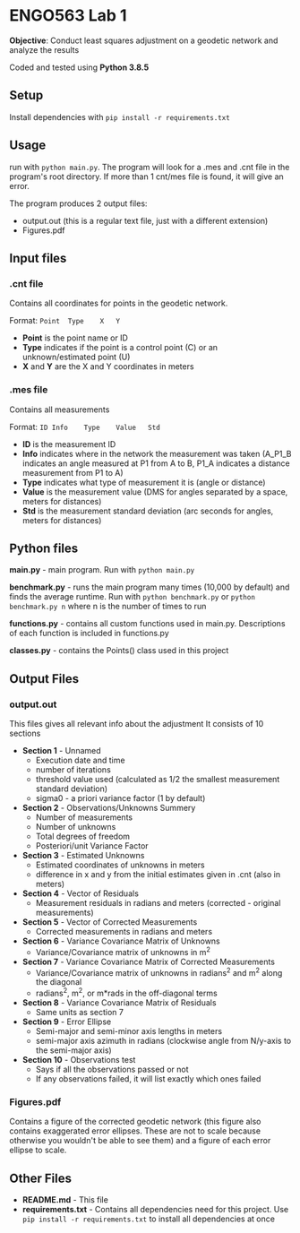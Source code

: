 # ENGO563 Lab 1
**Objective**: Conduct least squares adjustment on a geodetic network and analyze the results

Coded and tested using **Python 3.8.5**
## Setup
Install dependencies with `pip install -r requirements.txt`
## Usage
run with `python main.py`. The program will look for a .mes and .cnt file in the program's root directory. If more than 1 cnt/mes file is found, it will give an error.

The program produces 2 output files:
* output.out (this is a regular text file, just with a different extension)
* Figures.pdf

## Input files
### .cnt file
Contains all coordinates for points in the geodetic network. 

Format: `Point	Type	X	Y`

* **Point** is the point name or ID
* **Type** indicates if the point is a control point (C) or an unknown/estimated point (U)
* **X** and **Y** are the X and Y coordinates in meters
### .mes file
Contains all measurements

Format: `ID	Info	Type	Value	Std`
* **ID** is the measurement ID
* **Info** indicates where in the network the measurement was taken (A_P1_B indicates an angle measured at P1 from A to B, P1_A indicates a distance measurement from P1 to A)
* **Type** indicates what type of measurement it is (angle or distance)
* **Value** is the measurement value (DMS for angles separated by a space, meters for distances)
* **Std** is the measurement standard deviation (arc seconds for angles, meters for distances)

## Python files
**main.py** - main program. Run with `python main.py`

**benchmark.py** - runs the main program many times (10,000 by default) and finds the average runtime. Run with `python benchmark.py` or `python benchmark.py n` where n is the number of times to run

**functions.py** - contains all custom functions used in main.py. Descriptions of each function is included in functions.py

**classes.py** - contains the Points() class used in this project

## Output Files
### output.out
This files gives all relevant info about the adjustment
It consists of 10 sections
* **Section 1** - Unnamed
	* Execution date and time
	* number of iterations
	* threshold value used (calculated as 1/2 the smallest measurement standard deviation)
	* sigma0 - a priori variance factor (1 by default)
* **Section 2** - Observations/Unknowns Summery
	* Number of measurements
	* Number of unknowns
	* Total degrees of freedom
	* Posteriori/unit Variance Factor
* **Section 3** -  Estimated Unknowns
	* Estimated coordinates of unknowns in meters
	* difference in x and y from the initial estimates given in .cnt (also in meters)
* **Section 4** - Vector of Residuals
	* Measurement residuals in radians and meters (corrected - original measurements)
* **Section 5** - Vector of Corrected Measurements
	* Corrected measurements in radians and meters
* **Section 6** - Variance Covariance Matrix of Unknowns
	* Variance/Covariance matrix of unknowns in m<sup>2</sup> 
* **Section 7** - Variance Covariance Matrix of Corrected Measurements
	* Variance/Covariance matrix of unknowns in radians<sup>2</sup> and m<sup>2</sup> along the diagonal
	* radians<sup>2</sup>, m<sup>2</sup>, or m*rads in the off-diagonal terms
* **Section 8** - Variance Covariance Matrix of Residuals
	* Same units as section 7
* **Section 9** - Error Ellipse
	* Semi-major and semi-minor axis lengths in meters
	* semi-major axis azimuth in radians (clockwise angle from N/y-axis to the semi-major axis)
* **Section 10** - Observations test
	* Says if all the observations passed or not
	* If any observations failed, it will list exactly which ones failed
### Figures.pdf
Contains a figure of the corrected geodetic network (this figure also contains exaggerated error ellipses. These are not to scale because otherwise you wouldn't be able to see them) and a figure of each error ellipse to scale.

## Other Files
* **README.md** - This file
* **requirements.txt** - Contains all dependencies need for this project. Use `pip install -r requirements.txt` to install all dependencies at once
